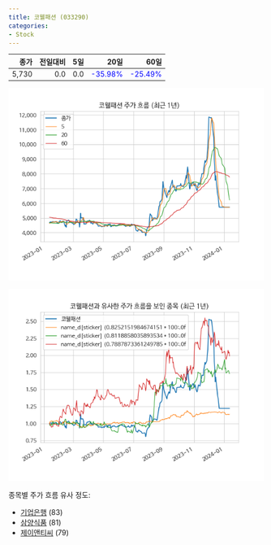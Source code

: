 ```yaml
---
title: 코웰패션 (033290)
categories:
- Stock
---
```


|종가|전일대비|5일|20일|60일|
|---:|-------:|--:|---:|---:|
|5,730|0.0|0.0|<span style="color: blue">-35.98%</span>|<span style="color: blue">-25.49%</span>|


<!-- more -->

![033290](/assets/images/stock/033290.png)

![033290](/assets/images/stock/033290_sim.png)

종목별 주가 흐름 유사 정도:
- [기업은행](/stock/024110/) (83)
- [삼양식품](/stock/003230/) (81)
- [제이앤티씨](/stock/204270/) (79)